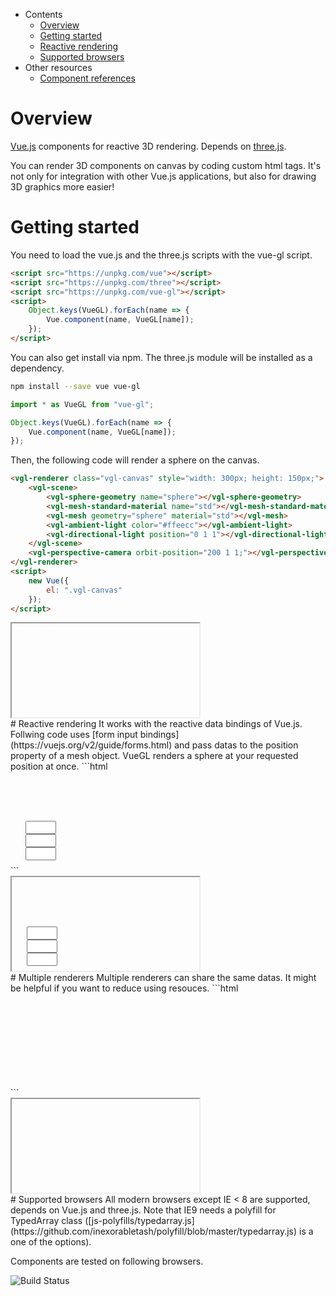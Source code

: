 * Contents
    * [Overview](#overview)
    * [Getting started](#getting-started)
    * [Reactive rendering](#reactive-rendering)
    * [Supported browsers](#supported-browsers)
* Other resources
    * [Component references](reference)

# Overview
[Vue.js](https://vuejs.org) components for reactive 3D rendering. Depends on [three.js](https://threejs.org/).

You can render 3D components on canvas by coding custom html tags. It's not only for integration with other Vue.js applications, but also for drawing 3D graphics more easier!
# Getting started
You need to load the vue.js and the three.js scripts with the vue-gl script.
```html
<script src="https://unpkg.com/vue"></script>
<script src="https://unpkg.com/three"></script>
<script src="https://unpkg.com/vue-gl"></script>
<script>
    Object.keys(VueGL).forEach(name => {
        Vue.component(name, VueGL[name]);
    });
</script>
```
You can also get install via npm. The three.js module will be installed as a dependency.
```sh
npm install --save vue vue-gl
```
```js
import * as VueGL from "vue-gl";

Object.keys(VueGL).forEach(name => {
    Vue.component(name, VueGL[name]);
});
```
Then, the following code will render a sphere on the canvas.
```html
<vgl-renderer class="vgl-canvas" style="width: 300px; height: 150px;">
    <vgl-scene>
        <vgl-sphere-geometry name="sphere"></vgl-sphere-geometry>
        <vgl-mesh-standard-material name="std"></vgl-mesh-standard-material>
        <vgl-mesh geometry="sphere" material="std"></vgl-mesh>
        <vgl-ambient-light color="#ffeecc"></vgl-ambient-light>
        <vgl-directional-light position="0 1 1"></vgl-directional-light>
    </vgl-scene>
    <vgl-perspective-camera orbit-position="200 1 1;"></vgl-perspective-camera>
</vgl-renderer>
<script>
    new Vue({
        el: ".vgl-canvas"
    });
</script>
```
<div class="vgl-example"><iframe class="vgl-example__content" srcdoc="
    <style>
        body {
            margin: 0;
            overflow: hidden;
        }
        .vgl-canvas {
            height: 100vh;
        }
    </style>
    <vgl-renderer class='vgl-canvas'>
        <vgl-scene>
            <vgl-sphere-geometry name='sphere'></vgl-sphere-geometry>
            <vgl-mesh-standard-material name='std'></vgl-mesh-standard-material>
            <vgl-mesh geometry='sphere' material='std'></vgl-mesh>
            <vgl-ambient-light color='#ffeecc'></vgl-ambient-light>
            <vgl-directional-light position='0 1 1'></vgl-directional-light>
        </vgl-scene>
        <vgl-perspective-camera orbit-position='200 1 1'></vgl-perspective-camera>
    </vgl-renderer>
    <script src='https://unpkg.com/vue/dist/vue.min.js'></script>
    <script src='https://unpkg.com/three/build/three.js'></script>
    <script src='js/vue-gl.js'></script>
    <script>
        Object.keys(VueGL).forEach(function(name) {
            Vue.component(name, VueGL[name]);
        });
        const vm = new Vue({
            el: '.vgl-canvas'
        });
    </script>
"></iframe></div>
# Reactive rendering
It works with the reactive data bindings of Vue.js. Follwing code uses [form input bindings](https://vuejs.org/v2/guide/forms.html) and pass datas to the position property of a mesh object. VueGL renders a sphere at your requested position at once.
```html
<div id="vgl-app" style="position: relative; width: 300px; height: 150px;">
    <vgl-renderer style="width: 100%; height: 100%;">
        <vgl-scene>
            <vgl-sphere-geometry name="sphere" radius=25></vgl-sphere-geometry>
            <vgl-mesh-standard-material name="std"></vgl-mesh-standard-material>
            <vgl-mesh geometry="sphere" material="std" :position="`${x} ${y} ${z}`"></vgl-mesh>
            <vgl-axis-helper size=140></vgl-axis-helper>
            <vgl-ambient-light color="#ffeecc"></vgl-ambient-light>
            <vgl-directional-light position="0 1 1"></vgl-directional-light>
        </vgl-scene>
        <vgl-perspective-camera orbit-position="200 1 0.5"></vgl-perspective-camera>
    </vgl-renderer>
    <div style="position: absolute; bottom: .5rem; left: .5rem; color: #fff;">
        x: <input size=3 v-model="x"><br>
        y: <input size=3 v-model="y"><br>
        z: <input size=3 v-model="z">
    </div>
</div>
<script>
    const vm = new Vue({
        el: '#vgl-app',
        data: {
            x: 50,
            y: 0,
            z: 0
        }
    });
</script>
```
<div class="vgl-example"><iframe class="vgl-example__content" srcdoc="
    <style>
        body {
            margin: 0;
            overflow: hidden;
        }
        .vgl-canvas {
            height: 100vh;
        }
        .position-input {
            position: fixed;
            bottom: .5rem;
            left: .5rem;
            color: #fff;
        }
    </style>
    <div id='vgl-app'>
        <vgl-renderer class='vgl-canvas'>
            <vgl-scene>
                <vgl-sphere-geometry name='sphere' radius=25></vgl-sphere-geometry>
                <vgl-mesh-standard-material name='std'></vgl-mesh-standard-material>
                <vgl-axis-helper size=140></vgl-axis-helper>
                <vgl-mesh geometry='sphere' material='std' :position='`${x} ${y} ${z}`'></vgl-mesh>
                <vgl-ambient-light color='#ffeecc'></vgl-ambient-light>
                <vgl-directional-light position='0 1 1'></vgl-directional-light>
            </vgl-scene>
            <vgl-perspective-camera orbit-position='200 1 0.5'></vgl-perspective-camera>
        </vgl-renderer>
        <div class='position-input'>
            x: <input size=3 v-model='x'><br>
            y: <input size=3 v-model='y'><br>
            z: <input size=3 v-model='z'>
        </div>
    </div>
    <script src='https://unpkg.com/vue/dist/vue.min.js'></script>
    <script src='https://unpkg.com/three/build/three.js'></script>
    <script src='js/vue-gl.js'></script>
    <script>
        Object.keys(VueGL).forEach(function(name) {
            Vue.component(name, VueGL[name]);
        });
        const vm = new Vue({
            el: '#vgl-app',
            data: {
                x: 50,
                y: 0,
                z: 0
            }
        });
    </script>
"></iframe></div>
# Multiple renderers
Multiple renderers can share the same datas. It might be helpful if you want to reduce using resouces.
```html
<div id="vgl-app" style="position: relative; width: 300px; height: 150px;">
    <vgl-namespace>
        <vgl-scene name="scn">
            <vgl-box-geometry name="cube" width=3 height=5 depth=10></vgl-box-geometry>
            <vgl-mesh-standard-material name="std"></vgl-mesh-standard-material>
            <vgl-mesh geometry="cube" material="std"></vgl-mesh>
            <vgl-ambient-light color="#ffeecc"></vgl-ambient-light>
            <vgl-directional-light position="0 1 1"></vgl-directional-light>
        </vgl-scene>
        <vgl-renderer scene="scn" camera="cmr1" antialias style="width: 49.5%; height: 100%;">
            <vgl-perspective-camera name="cmr1" orbit-position="20 1 0.5"></vgl-perspective-camera>
        </vgl-renderer>
        <vgl-renderer scene="scn" camera="cmr2" antialias style="width: 49.5%; height: 100%; position: absolute; left: 50.5%; top: 0">
            <vgl-perspective-camera name="cmr2" orbit-position="20 2 0.5"></vgl-perspective-camera>
        </vgl-renderer>
    </vgl-namespace>
</div>
<script>
    const vm = new Vue({
        el: "#vgl-app"
    });
</script>
```
<div class="vgl-example"><iframe class="vgl-example__content" srcdoc="
    <style>
        body {
            margin: 0;
            overflow: hidden;
        }
        .vgl-canvas {
            height: 100vh;
        }
    </style>
    <div id='vgl-app'>
        <vgl-namespace class='vgl-canvas'>
            <vgl-scene name='scn'>
                <vgl-box-geometry name='cube' width=3 height=5 depth=10></vgl-box-geometry>
                <vgl-mesh-standard-material name='std'></vgl-mesh-standard-material>
                <vgl-mesh geometry='cube' material='std'></vgl-mesh>
                <vgl-ambient-light color='#ffeecc'></vgl-ambient-light>
                <vgl-directional-light position='0 1 1'></vgl-directional-light>
            </vgl-scene>
            <vgl-renderer scene='scn' camera='cmr1' antialias style='width: 49.5%; height: 100%;'>
                <vgl-perspective-camera name='cmr1' orbit-position='20 1 0.5'></vgl-perspective-camera>
            </vgl-renderer>
            <vgl-renderer scene='scn' camera='cmr2' antialias style='width: 49.5%; height: 100%; position: absolute; left: 50.5%; top: 0'>
                <vgl-perspective-camera name='cmr2' orbit-position='20 2 0.5'></vgl-perspective-camera>
            </vgl-renderer>
        </vgl-namespace>
    </div>
    <script src='https://unpkg.com/vue/dist/vue.min.js'></script>
    <script src='https://unpkg.com/three/build/three.js'></script>
    <script src='js/vue-gl.js'></script>
    <script>
        Object.keys(VueGL).forEach(function(name) {
            Vue.component(name, VueGL[name]);
        });
        const vm = new Vue({
            el: '#vgl-app'
        });
    </script>
"></iframe></div>
# Supported browsers
All modern browsers except IE < 8 are supported, depends on Vue.js and three.js. Note that IE9 needs a polyfill for TypedArray class ([js-polyfills/typedarray.js](https://github.com/inexorabletash/polyfill/blob/master/typedarray.js) is a one of the options).

Components are tested on following browsers.

![Build Status](https://saucelabs.com/browser-matrix/vuegl.svg)
<script src="https://unpkg.com/srcdoc-polyfill@1.0.0/srcdoc-polyfill.min.js"></script>
